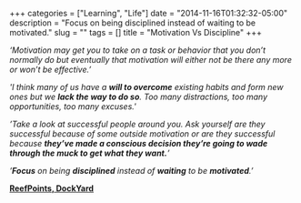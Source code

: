 +++
categories = ["Learning", "Life"]
date = "2014-11-16T01:32:32-05:00"
description = "Focus on being disciplined instead of waiting to be motivated."
slug = ""
tags = []
title = "Motivation Vs Discipline"
+++

_‘Motivation may get you to take on a task or behavior that you don’t normally do but eventually that motivation will either not be there any more or won’t be effective.’_

_'I think many of us have a **will to overcome** existing habits and form new ones but we **lack the way to do so**. Too many distractions, too many opportunities, too many excuses.'_

_’Take a look at successful people around you. Ask yourself are they successful because of some outside motivation or are they successful because **they’ve made a conscious decision they’re going to wade through the muck to get what they want.**’_

_’**Focus** on being **disciplined** instead of **waiting** to be **motivated**.’_

[**ReefPoints, DockYard**](http://reefpoints.dockyard.com/2014/10/30/motivation-vs-discipline.html)